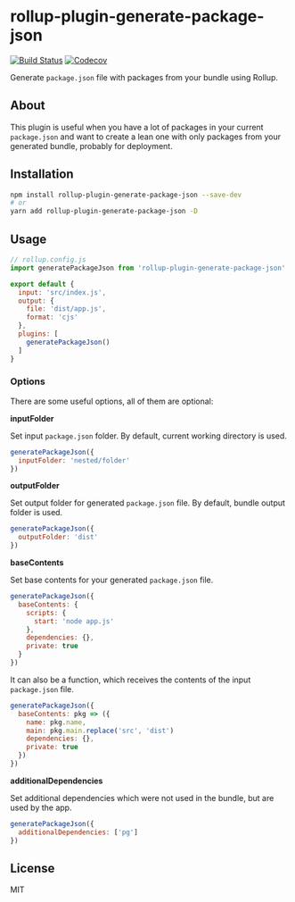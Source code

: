 # rollup-plugin-generate-package-json

[![Build Status](https://travis-ci.org/vladshcherbin/rollup-plugin-generate-package-json.svg?branch=master)](https://travis-ci.org/vladshcherbin/rollup-plugin-generate-package-json)
[![Codecov](https://codecov.io/gh/vladshcherbin/rollup-plugin-generate-package-json/branch/master/graph/badge.svg)](https://codecov.io/gh/vladshcherbin/rollup-plugin-generate-package-json)

Generate `package.json` file with packages from your bundle using Rollup.

## About

This plugin is useful when you have a lot of packages in your current `package.json` and want to create a lean one with only packages from your generated bundle, probably for deployment.

## Installation

```bash
npm install rollup-plugin-generate-package-json --save-dev
# or
yarn add rollup-plugin-generate-package-json -D
```

## Usage

```js
// rollup.config.js
import generatePackageJson from 'rollup-plugin-generate-package-json'

export default {
  input: 'src/index.js',
  output: {
    file: 'dist/app.js',
    format: 'cjs'
  },
  plugins: [
    generatePackageJson()
  ]
}
```

### Options

There are some useful options, all of them are optional:

**inputFolder**

Set input `package.json` folder. By default, current working directory is used.

```js
generatePackageJson({
  inputFolder: 'nested/folder'
})
```

**outputFolder**

Set output folder for generated `package.json` file. By default, bundle output folder is used.

```js
generatePackageJson({
  outputFolder: 'dist'
})
```

**baseContents**

Set base contents for your generated `package.json` file.

```js
generatePackageJson({
  baseContents: {
    scripts: {
      start: 'node app.js'
    },
    dependencies: {},
    private: true
  }
})
```

It can also be a function, which receives the contents of the input `package.json` file.

```js
generatePackageJson({
  baseContents: pkg => ({
    name: pkg.name,
    main: pkg.main.replace('src', 'dist')
    dependencies: {},
    private: true
  })
})
```

**additionalDependencies**

Set additional dependencies which were not used in the bundle, but are used by the app.

```js
generatePackageJson({
  additionalDependencies: ['pg']
})
```

## License

MIT
